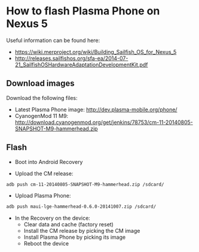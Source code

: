 How to flash Plasma Phone on Nexus 5
====================================

Useful information can be found here:

* https://wiki.merproject.org/wiki/Building_Sailfish_OS_for_Nexus_5
* http://releases.sailfishos.org/sfa-ea/2014-07-21_SailfishOSHardwareAdaptationDevelopmentKit.pdf

Download images
---------------

Download the following files:

* Latest Plasma Phone image: http://dev.plasma-mobile.org/phone/
* CyanogenMod 11 M9: http://download.cyanogenmod.org/get/jenkins/78753/cm-11-20140805-SNAPSHOT-M9-hammerhead.zip

Flash
-----

* Boot into Android Recovery

* Upload the CM release:

```sh
adb push cm-11-20140805-SNAPSHOT-M9-hammerhead.zip /sdcard/
```

* Upload Plasma Phone:

```sh
adb push maui-lge-hammerhead-0.6.0-20141007.zip /sdcard/
```

* In the Recovery on the device:
  - Clear data and cache (factory reset)
  - Install the CM release by picking the CM image
  - Install Plasma Phone by picking its image
  - Reboot the device
